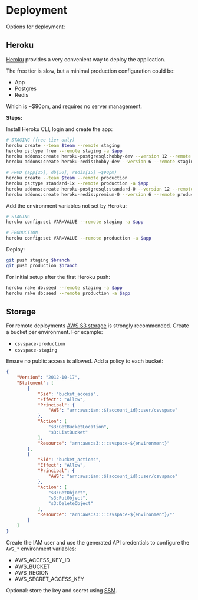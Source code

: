 # Deployment

Options for deployment:

## Heroku

[Heroku](#) provides a very convenient way to deploy the application.

The free tier is slow, but a minimal production configuration could be:

- App
- Postgres
- Redis

Which is ~$90pm, and requires no server management.

__Steps:__

Install Heroku CLI, login and create the app:

```bash
# STAGING (free tier only)
heroku create --team $team --remote staging
heroku ps:type free --remote staging -a $app
heroku addons:create heroku-postgresql:hobby-dev --version 12 --remote staging -a $app
heroku addons:create heroku-redis:hobby-dev --version 6 --remote staging -a $app

# PROD (app[25], db[50], redis[15] ~$90pm)
heroku create --team $team --remote production
heroku ps:type standard-1x --remote production -a $app
heroku addons:create heroku-postgresql:standard-0 --version 12 --remote production -a $app
heroku addons:create heroku-redis:premium-0 --version 6 --remote production -a $app
```

Add the environment variables not set by Heroku:

```bash
# STAGING
heroku config:set VAR=VALUE --remote staging -a $app

# PRODUCTION
heroku config:set VAR=VALUE --remote production -a $app
```

Deploy:

```bash
git push staging $branch
git push production $branch
```

For initial setup after the first Heroku push:

```bash
heroku rake db:seed --remote staging -a $app
heroku rake db:seed --remote production -a $app
```

## Storage

For remote deployments [AWS S3 storage](#) is strongly recommended. Create a
bucket per environment. For example:

- `csvspace-production`
- `csvspace-staging`

Ensure no public access is allowed. Add a policy to each bucket:

```json
{
    "Version": "2012-10-17",
    "Statement": [
        {
            "Sid": "bucket_access",
            "Effect": "Allow",
            "Principal": {
                "AWS": "arn:aws:iam::${account_id}:user/csvspace"
            },
            "Action": [
                "s3:GetBucketLocation",
                "s3:ListBucket"
            ],
            "Resource": "arn:aws:s3:::csvspace-${environment}"
        },
        {
            "Sid": "bucket_actions",
            "Effect": "Allow",
            "Principal": {
                "AWS": "arn:aws:iam::${account_id}:user/csvspace"
            },
            "Action": [
                "s3:GetObject",
                "s3:PutObject",
                "s3:DeleteObject"
            ],
            "Resource": "arn:aws:s3:::csvspace-${environment}/*"
        }
    ]
}
```

Create the IAM user and use the generated API credentials to configure the `AWS_*`
environment variables:

- AWS_ACCESS_KEY_ID
- AWS_BUCKET
- AWS_REGION
- AWS_SECRET_ACCESS_KEY

Optional: store the key and secret using [SSM](#).
